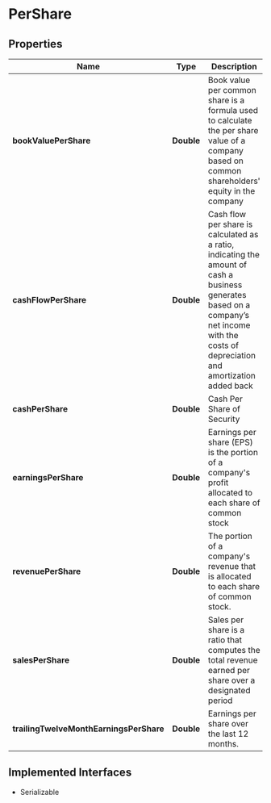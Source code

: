 

# PerShare


## Properties

Name | Type | Description | Notes
------------ | ------------- | ------------- | -------------
**bookValuePerShare** | **Double** | Book value per common share is a formula used to calculate the per share value of a company based on common shareholders&#39; equity in the company |  [optional]
**cashFlowPerShare** | **Double** | Cash flow per share is calculated as a ratio, indicating the amount of cash a business generates based on a company’s net income with the costs of depreciation and amortization added back |  [optional]
**cashPerShare** | **Double** | Cash Per Share of Security |  [optional]
**earningsPerShare** | **Double** | Earnings per share (EPS) is the portion of a company&#39;s profit allocated to each share of common stock |  [optional]
**revenuePerShare** | **Double** | The portion of a company&#39;s revenue that is allocated to each share of common stock. |  [optional]
**salesPerShare** | **Double** | Sales per share is a ratio that computes the total revenue earned per share over a designated period |  [optional]
**trailingTwelveMonthEarningsPerShare** | **Double** | Earnings per share over the last 12 months. |  [optional]


## Implemented Interfaces

* Serializable


